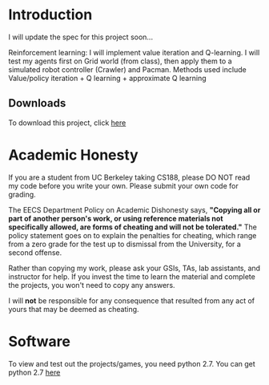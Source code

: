 # Introduction
I will update the spec for this project soon...

Reinforcement learning: I will implement value iteration and Q-learning. I will test my agents first on Grid world (from class), then apply them to a simulated robot controller (Crawler) and Pacman. Methods used include Value/policy iteration + Q learning + approximate Q learning


## Downloads ##
To download this project, click [here](http://tugan0329.bitbucket.io/downloads/cs188/reinforcement-learning.zip)

# Academic Honesty
If you are a student from UC Berkeley taking CS188, please DO NOT read my code before you write your own.
Please submit your own code for grading.

The EECS Department Policy on Academic Dishonesty says, **"Copying all or part of another person's work, or using reference materials not specifically allowed, are forms of cheating and will not be tolerated."** 
The policy statement goes on to explain the penalties for cheating, which range from a zero grade for the test up to dismissal from the University, for a second offense.

Rather than copying my work, please ask your GSIs, TAs, lab assistants, and instructor for help. If you invest the time to learn the material and complete the projects, you won't need to copy any answers.

I will **not** be responsible for any consequence that resulted from any act of yours that may be deemed as cheating.

# Software
To view and test out the projects/games, you need python 2.7. You can get python 2.7 [here](https://www.python.org/downloads/release/python-2713/)
